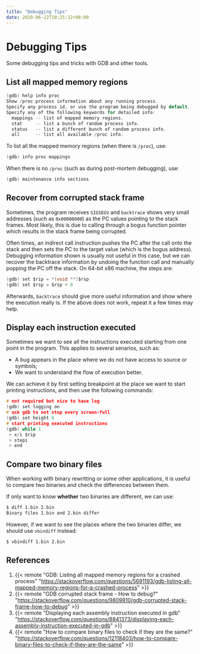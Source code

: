 ```yaml
---
title: "Debugging Tips"
date: 2020-06-22T10:25:12+08:00
---
```


# Debugging Tips

Some debugging tips and tricks with GDB and other tools.

## List all mapped memory regions

```c
(gdb) help info proc
Show /proc process information about any running process.
Specify any process id, or use the program being debugged by default.
Specify any of the following keywords for detailed info:
  mappings -- list of mapped memory regions.
  stat     -- list a bunch of random process info.
  status   -- list a different bunch of random process info.
  all      -- list all available /proc info.
```

To list all the mapped memory regions (when there is `/proc`), use:

```c
(gdb) info proc mappings
```

When there is no `/proc` (such as during post-mortem debugging), use:

```c
(gdb) maintenance info sections
```


## Recover from corrupted stack frame

Sometimes, the program receives `SIGSEGV` and `backtrace` shows very small addresses (such as `0x00000000`) as the PC values pointing to the stack frames. Most likely, this is due to calling through a bogus function pointer which results in the stack frame being corrupted.

Often times, an indirect call instruction pushes the PC after the call onto the stack and then sets the PC to the target value (which is the bogus address). Debugging information shown is usually not useful in this case, but we can recover the backtrace information by undoing the function call and manually popping the PC off the stack. On 64-bit x86 machine, the steps are:

```c
(gdb) set $rip = *(void **)$rsp
(gdb) set $rsp = $rsp + 8
```

Afterwards, `backtrace` should give more useful information and show where the execution really is. If the above does not work, repeat it a few times may help.


## Display each instruction executed

Sometimes we want to see all the instructions executed starting from one point in the program. This applies to several senarios, such as:

- A bug appears in the place where we do not have access to source or symbols;
- We want to understand the flow of execution better.

We can achieve it by first setting breakpoint at the place we want to start printing instructions, and then use the following commands:

```c
# not required but nice to have log
(gdb) set logging on
# ask gdb to not stop every screen-full
(gdb) set height 0
# start printing executed instructions
(gdb) while 1
 > x/i $rip
 > stepi
 > end
```


## Compare two binary files

When working with binary rewritting or some other applications, it is useful to compare two binaries and check the differences between them.

If only want to know **whether** two binaries are different, we can use:

```sh
$ diff 1.bin 2.bin
Binary files 1.bin and 2.bin differ
```

However, if we want to see the places where the two binaries differ, we should use `vbindiff` instead:

```sh
$ vbindiff 1.bin 2.bin
```


## References

1. {{< remote "GDB: Listing all mapped memory regions for a crashed process" "https://stackoverflow.com/questions/5691193/gdb-listing-all-mapped-memory-regions-for-a-crashed-process" >}}
2. {{< remote "GDB corrupted stack frame - How to debug?" "https://stackoverflow.com/questions/9809810/gdb-corrupted-stack-frame-how-to-debug" >}}
3. {{< remote "Displaying each assembly instruction executed in gdb" "https://stackoverflow.com/questions/8841373/displaying-each-assembly-instruction-executed-in-gdb" >}}
4. {{< remote "How to compare binary files to check if they are the same?" "https://stackoverflow.com/questions/12118403/how-to-compare-binary-files-to-check-if-they-are-the-same" >}}
